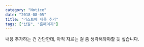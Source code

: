 ```yaml
---
category: "Notice"
date: "2018-08-05"
title: "리스트에 내용 추가"
tags: ["삽질", "홈페이지"]
---
```


내용 추가하는 건 간단한데, 아직 자르는 걸 좀 생각해봐야할 듯 싶습니다.

